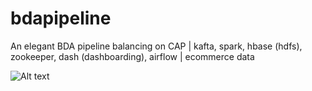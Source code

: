 # bdapipeline
An elegant BDA pipeline balancing on CAP | kafta, spark, hbase (hdfs), zookeeper, dash (dashboarding), airflow | ecommerce data

![Alt text](https://github.com/usmanshafii/bdapipeline/blob/main/pipeline.png)

